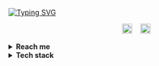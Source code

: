 [![Typing SVG](https://readme-typing-svg.demolab.com?font=JetBrains+Mono&size=18&duration=3000&pause=300&color=FFFFFF&multiline=true&repeat=true&random=false&width=435&height=108&lines=-%3E+curl+abdlmutii.repl.co;Abdlmu'tii%2C+an+back-end+developer.;Started+coding+since+11+years+of+age;With+ton+of+technologies+under+my+belt)](https://abdlmutii.repl.co)

<p align="center">
<a href="https://twitter.com/abdlmutii"><img width="20px" alt="Twitter" title="Twitter" src="https://media.discordapp.net/attachments/726388631664852992/1087036735873101834/twwir98.png"/></a>
&#8287;&#8287;
<a href="https://discord.com/users/630857610350034980"><img width="20px" alt="Seif#0995" title="Discord" src="https://media.discordapp.net/attachments/726388631664852992/1087036735227179048/871.png"/></a>
</p>
<details>

  <summary><strong>Reach me</strong></summary>
  
  - 📬 [abdlmutii@outlook.com](mailto:abdlmutii@outlook.com)

  - 🐧 [@abdlmutii](https://twitter.com/@abdlmutii)
</details>

<details>

  <summary><strong>Tech stack</strong></summary>
  
#### Coding:
<p align="center">
  <img src="https://img.shields.io/badge/-JavaScript-05122A?style=flat&logo=javascript">

  <img src="https://img.shields.io/badge/-Node.js-05122A?style=flat&logo=node.js">

  <img src="https://img.shields.io/badge/-Typescript-05122A?style=flat&logo=typescript">
    <img src="https://img.shields.io/badge/-MongoDB%20(Mongoose)-05122A?style=flat&logo=mongodb">
  <img src="https://img.shields.io/badge/-Tailwind.css-05122A?style=flat&logo=tailwind-css">

  <img src="https://img.shields.io/badge/-CSS-05122A?style=flat&logo=css3">

  <img src="https://img.shields.io/badge/-Go-05122A?style=flat&logo=go">

  <img src="https://img.shields.io/badge/-HTML-05122A?style=flat&logo=html5">
      <img src="https://img.shields.io/badge/-React-05122A?style=flat&logo=react">
      <img src="https://img.shields.io/badge/-Next-05122A?style=flat&logo=next.js">
  </p>
  
 #### I use: 
 <p align="center">
  <img src="https://img.shields.io/badge/-Replit-05122A?style=flat&logo=replit">

  <img src="https://img.shields.io/badge/-Neovim-05122A?style=flat&logo=neovim">
  
   
</p>

  </details>
